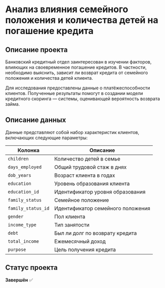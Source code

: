 # Анализ влияния семейного положения и количества детей на погашение кредита

## Описание проекта  
Банковский кредитный отдел заинтересован в изучении факторов, влияющих на своевременное погашение кредитов. В частности, необходимо выяснить, зависит ли возврат кредита от семейного положения и количества детей клиента.  

Для исследования предоставлены данные о платёжеспособности клиентов. Полученные результаты помогут в создании модели кредитного скоринга — системы, оценивающей вероятность возврата займа.

## Описание данных  
Данные представляют собой набор характеристик клиентов, включающих следующие параметры:

| Колонка             | Описание |
|---------------------|----------|
| `children`         | Количество детей в семье |
| `days_employed`    | Общий трудовой стаж в днях |
| `dob_years`        | Возраст клиента в годах |
| `education`        | Уровень образования клиента |
| `education_id`     | Идентификатор уровня образования |
| `family_status`    | Семейное положение |
| `family_status_id` | Идентификатор семейного положения |
| `gender`          | Пол клиента |
| `income_type`     | Тип занятости |
| `debt`            | Был ли долг по возврату кредита |
| `total_income`    | Ежемесячный доход |
| `purpose`         | Цель получения кредита |

## Статус проекта  
**Завершён** ✅

